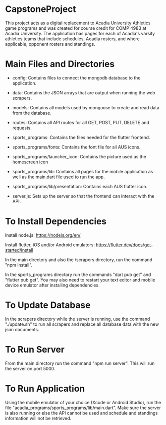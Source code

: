 # CapstoneProject

This project acts as a digital replacement to Acadia University Athletics game programs and was created for
course credit for COMP 4983 at Acadia University. The application has pages for each of Acadia's varsity athletics teams
that include schedules, Acadia rosters, and where applicable, opponent rosters and standings.

# Main Files and Directories

- config:
  Contains files to connect the mongodb database to the application.

- data:
  Contains the JSON arrays that are output when running the web scrapers.

- models:
  Contains all models used by mongoose to create and read data from the database.

- routes:
  Contains all API routes for all GET, POST, PUT, DELETE and requests.

- sports_programs:
  Contains the files needed for the flutter frontend.

- sports_programs/fonts:
  Contains the font file for all AUS icons.

- sports_programs/launcher_icon:
  Contains the picture used as the homescreen icon

- sports_programs/lib:
  Contains all pages for the mobile application as well as the main.dart file
  used to run the app.

- sports_programs/lib/presentation:
  Contains each AUS flutter icon.

- server.js:
  Sets up the server so that the frontend can interact with the API.

# To Install Dependencies

Install node.js: https://nodejs.org/en/

Install flutter, iOS and/or Android emulators: https://flutter.dev/docs/get-started/install

In the main directory and also the /scrapers directory, run the command "npm install".

In the sports_programs directory run the commands "dart pub get" and "flutter pub get".
You may also need to restart your text editor and mobile device emulator after installing
dependencies.

# To Update Database

In the scrapers directory while the server is running, use the command "./update.sh" to run all scrapers and replace all database data with the new json documents.

# To Run Server

From the main directory run the command "npm run server". This will run the server on port 5000.

# To Run Application

Using the mobile emulator of your choice (Xcode or Android Studio), run the file "acadia_programs/sports_programs/lib/main.dart".
Make sure the server is also running or else the API cannot be used and schedule and standings information
will not be retrieved.
